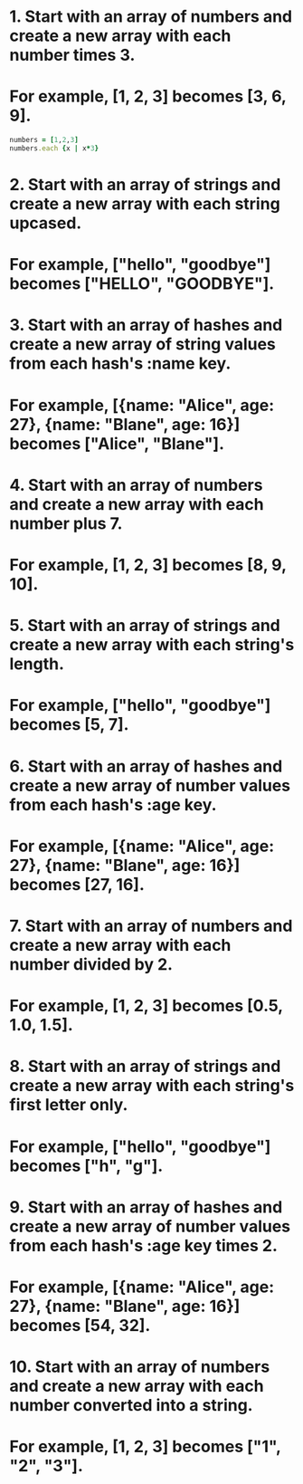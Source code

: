 #  1. Start with an array of numbers and create a new array with each number times 3.
#     For example, [1, 2, 3] becomes [3, 6, 9].
```ruby
numbers = [1,2,3]
numbers.each {x | x*3}
```

#  2. Start with an array of strings and create a new array with each string upcased.
#     For example, ["hello", "goodbye"] becomes ["HELLO", "GOODBYE"].

#  3. Start with an array of hashes and create a new array of string values from each hash's :name key.
#     For example, [{name: "Alice", age: 27}, {name: "Blane", age: 16}] becomes ["Alice", "Blane"].

#  4. Start with an array of numbers and create a new array with each number plus 7.
#     For example, [1, 2, 3] becomes [8, 9, 10].

#  5. Start with an array of strings and create a new array with each string's length.
#     For example, ["hello", "goodbye"] becomes [5, 7].

#  6. Start with an array of hashes and create a new array of number values from each hash's :age key.
#     For example, [{name: "Alice", age: 27}, {name: "Blane", age: 16}] becomes [27, 16].

#  7. Start with an array of numbers and create a new array with each number divided by 2.
#     For example, [1, 2, 3] becomes [0.5, 1.0, 1.5].

#  8. Start with an array of strings and create a new array with each string's first letter only.
#     For example, ["hello", "goodbye"] becomes ["h", "g"].

# 9.  Start with an array of hashes and create a new array of number values from each hash's :age key times 2.
#     For example, [{name: "Alice", age: 27}, {name: "Blane", age: 16}] becomes [54, 32].

# 10. Start with an array of numbers and create a new array with each number converted into a string.
#     For example, [1, 2, 3] becomes ["1", "2", "3"].
